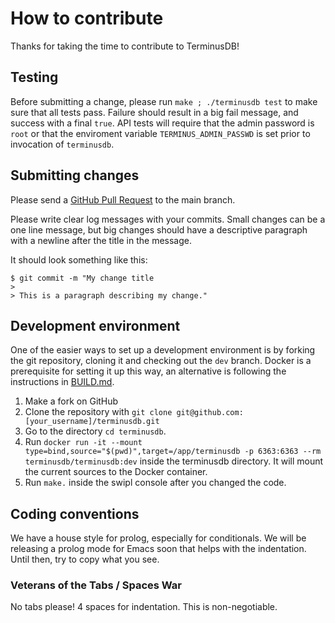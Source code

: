 # How to contribute

Thanks for taking the time to contribute to TerminusDB!

## Testing

Before submitting a change, please run `make ; ./terminusdb test` to make sure
that all tests pass.  Failure should result in a big fail message, and
success with a final `true`. API tests will require that the admin
password is `root` or that the enviroment variable
`TERMINUS_ADMIN_PASSWD` is set prior to invocation of `terminusdb`.

## Submitting changes

Please send a [GitHub Pull Request](https://github.com/terminusdb/terminusdb/pull/new/main) to the main branch.

Please write clear log messages with your commits. Small changes can be a one line message, 
but big changes should have a descriptive paragraph with a newline after the title in the message.

It should look something like this: 

    $ git commit -m "My change title
    > 
    > This is a paragraph describing my change."

## Development environment

One of the easier ways to set up a development environment is by forking the git repository, cloning it and checking out the `dev` branch.
Docker is a prerequisite for setting it up this way, an alternative is following the instructions in [BUILD.md](BUILD.md).

1. Make a fork on GitHub
2. Clone the repository with `git clone git@github.com:[your_username]/terminusdb.git`
3. Go to the directory `cd terminusdb`.
4. Run `docker run -it --mount type=bind,source="$(pwd)",target=/app/terminusdb -p 6363:6363 --rm  terminusdb/terminusdb:dev`
   inside the terminusdb directory. It will mount the current sources to the Docker container.
5. Run `make.` inside the swipl console after you changed the code.


## Coding conventions

We have a house style for prolog, especially for conditionals. We will be releasing a prolog mode for Emacs soon that 
helps with the indentation. Until then, try to copy what you see.

### Veterans of the Tabs / Spaces War

No tabs please! 4 spaces for indentation. This is non-negotiable.
